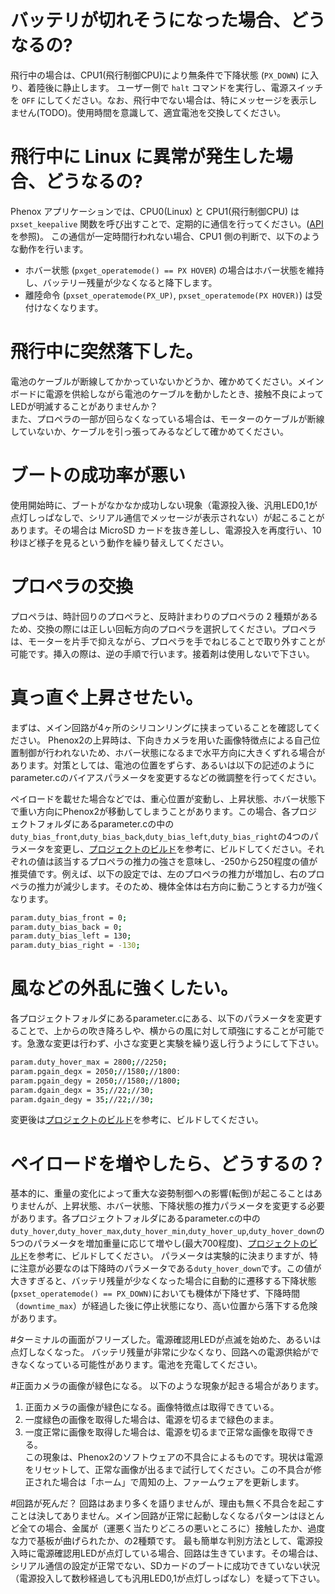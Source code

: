 # バッテリが切れそうになった場合、どうなるの?飛行中の場合は、CPU1(飛行制御CPU)により無条件で下降状態 (`PX_DOWN`) に入り、着陸後に静止します。 ユーザー側で `halt` コマンドを実行し、電源スイッチを `OFF` にしてください。なお、飛行中でない場合は、特にメッセージを表示しません(TODO)。使用時間を意識して、適宜電池を交換してください。# 飛行中に Linux に異常が発生した場合、どうなるの?Phenox アプリケーションでは、CPU0(Linux) と CPU1(飛行制御CPU) は `pxset_keepalive` 関数を呼び出すことで、定期的に通信を行ってください。([API](/dev/api)を参照)。この通信が一定時間行われない場合、CPU1 側の判断で、以下のような動作を行います。- ホバー状態 (`pxget_operatemode() == PX HOVER`) の場合はホバー状態を維持し、バッテリー残量が少なくなると降下します。- 離陸命令 (`pxset_operatemode(PX_UP)`, `pxset_operatemode(PX HOVER)`) は受付けなくなります。# 飛行中に突然落下した。電池のケーブルが断線してかかっていないかどうか、確かめてください。メインボードに電源を供給しながら電池のケーブルを動かしたとき、接触不良によってLEDが明滅することがありませんか？  また、プロペラの一部が回らなくなっている場合は、モーターのケーブルが断線していないか、ケーブルを引っ張ってみるなどして確かめてください。# ブートの成功率が悪い使用開始時に、ブートがなかなか成功しない現象（電源投入後、汎用LED0,1が点灯しっぱなしで、シリアル通信でメッセージが表示されない）が起こることがあります。その場合は MicroSD カードを抜き差しし、電源投入を再度行い、10 秒ほど様子を見るという動作を繰り替えしてください。# プロペラの交換プロペラは、時計回りのプロペラと、反時計まわりのプロペラの 2 種類があるため、交換の際には正しい回転方向のプロペラを選択してください。プロペラは、モーターを片手で抑えながら、プロペラを手でねじることで取り外すことが可能です。挿入の際は、逆の手順で行います。接着剤は使用しないで下さい。# 真っ直ぐ上昇させたい。まずは、メイン回路が4ヶ所のシリコンリングに挟まっていることを確認してください。Phenox2の上昇時は、下向きカメラを用いた画像特徴点による自己位置制御が行われないため、ホバー状態になるまで水平方向に大きくずれる場合があります。対策としては、電池の位置をずらす、あるいは以下の記述のようにparameter.cのバイアスパラメータを変更するなどの微調整を行ってください。  ペイロードを載せた場合などでは、重心位置が変動し、上昇状態、ホバー状態下で重い方向にPhenox2が移動してしまうことがあります。この場合、各プロジェクトフォルダにあるparameter.cの中の`duty_bias_front`,`duty_bias_back`,`duty_bias_left`,`duty_bias_right`の4つのパラメータを変更し、[プロジェクトのビルド](./build)を参考に、ビルドしてください。それぞれの値は該当するプロペラの推力の強さを意味し、-250から250程度の値が推奨値です。例えば、以下の設定では、左のプロペラの推力が増加し、右のプロペラの推力が減少します。そのため、機体全体は右方向に動こうとする力が強くなります。```bashparam.duty_bias_front = 0;param.duty_bias_back = 0;param.duty_bias_left = 130;param.duty_bias_right = -130;```# 風などの外乱に強くしたい。各プロジェクトフォルダにあるparameter.cにある、以下のパラメータを変更することで、上からの吹き降ろしや、横からの風に対して頑強にすることが可能です。急激な変更は行わず、小さな変更と実験を繰り返し行うようにして下さい。```bashparam.duty_hover_max = 2800;//2250;param.pgain_degx = 2050;//1580;//1800:param.pgain_degy = 2050;//1580;//1800;param.dgain_degx = 35;//22;//30;param.dgain_degy = 35;//22;//30;```変更後は[プロジェクトのビルド](./build)を参考に、ビルドしてください。# ペイロードを増やしたら、どうするの？基本的に、重量の変化によって重大な姿勢制御への影響(転倒)が起こることはありませんが、上昇状態、ホバー状態、下降状態の推力パラメータを変更する必要があります。各プロジェクトフォルダにあるparameter.cの中の`duty_hover`,`duty_hover_max`,`duty_hover_min`,`duty_hover_up`,`duty_hover_down`の5つのパラメータを増加重量に応じて増やし(最大700程度)、[プロジェクトのビルド](./build)を参考に、ビルドしてください。パラメータは実験的に決まりますが、特に注意が必要なのは下降時のパラメータである`duty_hover_down`です。この値が大きすぎると、バッテリ残量が少なくなった場合に自動的に遷移する下降状態(`pxset_operatemode() == PX_DOWN)`においても機体が下降せず、下降時間（`downtime_max`）が経過した後に停止状態になり、高い位置から落下する危険があります。#ターミナルの画面がフリーズした。電源確認用LEDが点滅を始めた、あるいは点灯しなくなった。バッテリ残量が非常に少なくなり、回路への電源供給ができなくなっている可能性があります。電池を充電してください。#正面カメラの画像が緑色になる。以下のような現象が起きる場合があります。  1. 正面カメラの画像が緑色になる。画像特徴点は取得できている。  2. 一度緑色の画像を取得した場合は、電源を切るまで緑色のまま。  3. 一度正常に画像を取得した場合は、電源を切るまで正常な画像を取得できる。  この現象は、Phenox2のソフトウェアの不具合によるものです。現状は電源をリセットして、正常な画像が出るまで試行してください。この不具合が修正された場合は「ホーム」で周知の上、ファームウェアを更新します。#回路が死んだ？回路はあまり多くを語りませんが、理由も無く不具合を起こすことは決してありません。メイン回路が正常に起動しなくなるパターンはほとんど全ての場合、金属が（運悪く当たりどころの悪いところに）接触したか、過度な力で基板が曲げられたか、の2種類です。最も簡単な判別方法として、電源投入時に電源確認用LEDが点灯している場合、回路は生きています。その場合は、シリアル通信の設定が正常でない、SDカードのブートに成功できていない状況（電源投入して数秒経過しても汎用LED0,1が点灯しっぱなし）を疑って下さい。